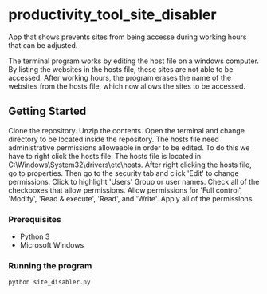 # productivity_tool_site_disabler

App that shows prevents sites from being accesse during working hours that can be adjusted.

The terminal program works by editing the host file on a windows computer. By listing the websites in the hosts file, these sites are not able to be accessed. After working hours, the program erases the name of the websites from the hosts file, which now allows the sites to be accessed.

## Getting Started

Clone the repository. Unzip the contents. Open the terminal and change directory to be located inside the repository. The hosts file need administrative permissions alloweable in order to be edited. To do this we have to right click the hosts file. The hosts file is located in C:\Windows\System32\drivers\etc\hosts. After right clicking the hosts file, go to properties. Then go to the security tab and click 'Edit' to change permissions. Click to highlight 'Users' Group or user names. Check all of the checkboxes that allow permissions. Allow permissions for 'Full control', 'Modify', 'Read & execute', 'Read', and 'Write'. Apply all of the permissions.

### Prerequisites

- Python 3
- Microsoft Windows

### Running the program

```
python site_disabler.py
```
